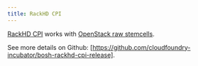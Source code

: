 ```yaml
---
title: RackHD CPI
---
```


[RackHD CPI](https://bosh.io/releases/github.com/cloudfoundry-incubator/bosh-rackhd-cpi-release) works with [OpenStack raw stemcells](https://bosh.io/stemcells/bosh-openstack-kvm-ubuntu-trusty-go_agent-raw).

See more details on Github: [https://github.com/cloudfoundry-incubator/bosh-rackhd-cpi-release].
